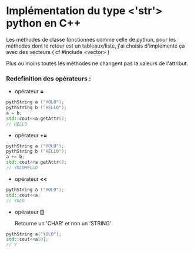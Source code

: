# Implémentation du type <'str'> python en C++

Les méthodes de classe fonctionnes comme celle de python, pour les méthodes dont le retour est un tableaux/liste, j'ai choisis d'implementé ça avec des vecteurs ( cf #include \<vector> )

Plus ou moins toutes les méthodes ne changent pas la valeurs de l'attribut.

### Redefinition des opérateurs :

* opérateur **=**

```c++
pythString a ("YOLO");
pythString b ("HELLO");
a = b;
std::cout<<a.getAttr();
// HELLO
```

* opérateur **+=**

```c++
pythString a ("YOLO");
pythString b ("HELLO");
a += b;
std::cout<<a.getAttr();
// YOLOHELLO
```

* opérateur **<<**

```c++
pythString a ("YOLO");
std::cout<<a;
// YOLO
```

* opérateur **[]**

  Retourne un 'CHAR' et non un 'STRING'

```c++
pythString a("YOLO");
std::cout<<a[0];
// Y
```

